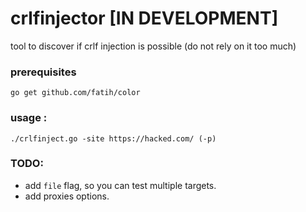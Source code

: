 # crlfinjector [IN DEVELOPMENT]
tool to discover if crlf injection is possible (do not rely on it too much)
### prerequisites
`go get github.com/fatih/color`

### usage : 
`./crlfinject.go -site https://hacked.com/ (-p)`

### TODO:
- add `file` flag, so you can test multiple targets.
- add proxies options. 

